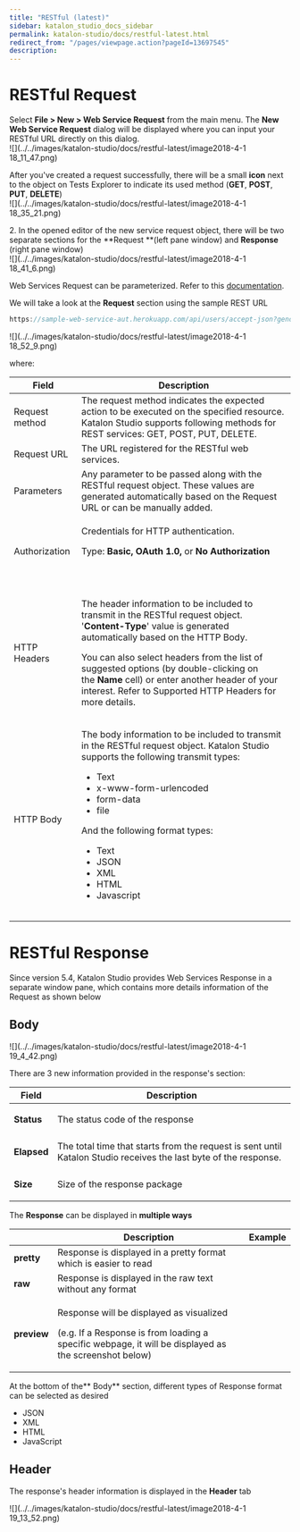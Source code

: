 ```yaml
---
title: "RESTful (latest)" 
sidebar: katalon_studio_docs_sidebar
permalink: katalon-studio/docs/restful-latest.html 
redirect_from: "/pages/viewpage.action?pageId=13697545" 
description: 
---
```

RESTful Request
===============

Select **File > New > Web Service Request** from the main menu. The **New Web Service Request** dialog will be displayed where you can input your RESTful URL directly on this dialog.  
![](../../images/katalon-studio/docs/restful-latest/image2018-4-1 18_11_47.png)  
  
After you've created a request successfully, there will be a small **icon** next to the object on Tests Explorer to indicate its used method (**GET**, **POST**, **PUT**, **DELETE**)  
![](../../images/katalon-studio/docs/restful-latest/image2018-4-1 18_35_21.png)  
  
  

2\. In the opened editor of the new service request object, there will be two separate sections for the **Request **(left pane window) and **Response** (right pane window)  
![](../../images/katalon-studio/docs/restful-latest/image2018-4-1 18_41_6.png)

Web Services Request can be parameterized. Refer to this [documentation](https://docs.katalon.com/x/egLR).

We will take a look at the **Request** section using the sample REST URL

```groovy
https://sample-web-service-aut.herokuapp.com/api/users/accept-json?gender=MALE&age=15
```

  
![](../../images/katalon-studio/docs/restful-latest/image2018-4-1 18_52_9.png)

where:

<table><thead><tr><th><div>Field</div></th><th><div>Description</div></th></tr></thead><tbody><tr><td>Request method</td><td><span>The request method indicates the expected action to be executed on the specified resource. Katalon Studio supports following methods for REST services: GET, POST, PUT, DELETE.</span></td></tr><tr><td>Request URL</td><td>The URL registered for the RESTful web services.</td></tr><tr><td>Parameters</td><td>Any parameter to be passed along with the RESTful request object. These values are generated automatically based on the Request URL or can be manually added.</td></tr><tr><td><div><p>Authorization</p></div></td><td><div><p>Credentials for HTTP authentication.&nbsp;</p><p>Type:&nbsp;<strong>Basic, OAuth 1.0,&nbsp;</strong>or&nbsp;<strong>No Authorization</strong></p><p>&nbsp;&nbsp;&nbsp;&nbsp;</p></div></td></tr><tr><td>HTTP Headers</td><td><div><p>The header information to be included to transmit in the RESTful request object. '<strong>Content-Type</strong>' value is generated automatically based on the HTTP Body.</p><p>You can also select headers from the list of suggested options (by double-clicking on the&nbsp;<strong>Name</strong>&nbsp;cell) or enter another header of your interest. Refer to&nbsp;<a>Supported HTTP Headers</a>&nbsp;for more details.</p></div></td></tr><tr><td>HTTP Body</td><td><div><p>The body information to be included to transmit in the RESTful request object. Katalon Studio supports the following transmit types:</p><ul><li>Text</li><li>x-www-form-urlencoded</li><li>form-data</li><li>file</li></ul><p>And the following format types:</p><ul><li>Text</li><li>JSON</li><li>XML</li><li>HTML</li><li>Javascript</li></ul><p><span><img></span></p></div></td></tr></tbody></table>

RESTful Response
================

Since version 5.4, Katalon Studio provides Web Services Response in a separate window pane, which contains more details information of the Request as shown below

Body
----

![](../../images/katalon-studio/docs/restful-latest/image2018-4-1 19_4_42.png)

There are 3 new information provided in the response's section:

<table><thead><tr><th>Field</th><th>Description</th></tr></thead><tbody><tr><td><p><strong>Status</strong></p></td><td>The status code of the response</td></tr><tr><td><p><strong>Elapsed</strong></p></td><td>The total time that starts from the request is sent until Katalon Studio receives the last byte of the response.</td></tr><tr><td><p><strong>Size</strong></p></td><td>Size of the response package</td></tr></tbody></table>

The **Response** can be displayed in **multiple ways**

<table><thead><tr><th>&nbsp;</th><th>Description</th><th>Example</th></tr></thead><tbody><tr><td><strong>pretty</strong></td><td>Response is displayed in a pretty format which is easier to read</td><td><div><p><span><img></span></p></div></td></tr><tr><td><strong>raw</strong></td><td>Response is displayed in the raw text without any format</td><td><div><p><span><img></span></p></div></td></tr><tr><td><strong>preview</strong></td><td><p>Response will be displayed as visualized</p><p>(e.g. If a Response is from loading a specific webpage, it will be displayed as the screenshot below)</p></td><td><div><p><span><img></span></p></div></td></tr></tbody></table>

  
  

At the bottom of the** Body** section, different types of Response format can be selected as desired

*   JSON
*   XML
*   HTML
*   JavaScript

Header
------

The response's header information is displayed in the **Header** tab

![](../../images/katalon-studio/docs/restful-latest/image2018-4-1 19_13_52.png)